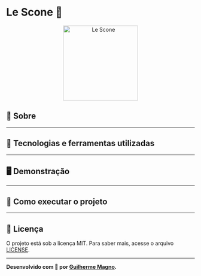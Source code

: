 # Le Scone 🍲
<p align="center">
<img src="https://i.imgur.com/koOhWMN.png" alt="Le Scone" title="Le Scone" width="200">
</p>

## 📖 Sobre   


---
## 🚀 Tecnologias e ferramentas utilizadas


---
## 🖥️ Demonstração


---
## 🔧 Como executar o projeto


---
## 📝 Licença
O projeto está sob a licença MIT. Para saber mais, acesse o arquivo [LICENSE](https://github.com/devMagno/le-scone/blob/main/LICENSE).

---
**Desenvolvido com 🤍 por [Guilherme Magno](https://github.com/devmagno/).**
